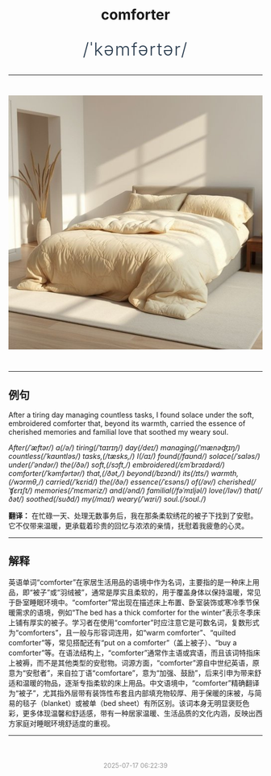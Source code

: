 <div align="center">

# comforter

<div style="margin: 30px 0;">
<h1 style="font-size: 2.5em; font-weight: 300; letter-spacing: 2px; margin: 0; color: #2c3e50;">
/ˈkəmfərtər/
</h1>
</div>

</div>

---

<div align="center" style="margin: 40px 0;">

![comforter](images/comforter.png)

</div>

---

## 例句

After a tiring day managing countless tasks, I found solace under the soft, embroidered comforter that, beyond its warmth, carried the essence of cherished memories and familial love that soothed my weary soul.

*After(/ˈæftər/) a(/ə/) tiring(/ˈtaɪrɪŋ/) day(/deɪ/) managing(/ˈmænəʤɪŋ/) countless(/ˈkaʊntləs/) tasks,(/tæsks,/) I(/aɪ/) found(/faʊnd/) solace(/ˈsɑləs/) under(/ˈəndər/) the(/ðə/) soft,(/sɔft,/) embroidered(/ɛmˈbrɔɪdərd/) comforter(/ˈkəmfərtər/) that,(/ðət,/) beyond(/bɪɔnd/) its(/ɪts/) warmth,(/wɔrmθ,/) carried(/ˈkɛrid/) the(/ðə/) essence(/ˈɛsəns/) of(/əv/) cherished(/ˈʧɛrɪʃt/) memories(/ˈmɛməriz/) and(/ənd/) familial(/fəˈmɪljəl/) love(/ləv/) that(/ðət/) soothed(/suðd/) my(/maɪ/) weary(/ˈwɪri/) soul.(/soʊl./)*

**翻译：** 在忙碌一天、处理无数事务后，我在那条柔软绣花的被子下找到了安慰。它不仅带来温暖，更承载着珍贵的回忆与浓浓的亲情，抚慰着我疲惫的心灵。

---

## 解释

英语单词“comforter”在家居生活用品的语境中作为名词，主要指的是一种床上用品，即“被子”或“羽绒被”，通常是厚实且柔软的，用于覆盖身体以保持温暖，常见于卧室睡眠环境中。“comforter”常出现在描述床上布置、卧室装饰或寒冷季节保暖需求的语境，例如“The bed has a thick comforter for the winter”表示冬季床上铺有厚实的被子。学习者在使用“comforter”时应注意它是可数名词，复数形式为“comforters”，且一般与形容词连用，如“warm comforter”、“quilted comforter”等，常见搭配还有“put on a comforter”（盖上被子）、“buy a comforter”等。在语法结构上，“comforter”通常作主语或宾语，而且该词特指床上被褥，而不是其他类型的安慰物。词源方面，“comforter”源自中世纪英语，原意为“安慰者”，来自拉丁语“comfortare”，意为“加强、鼓励”，后来引申为带来舒适和温暖的物品，逐渐专指柔软的床上用品。中文语境中，“comforter”精确翻译为“被子”，尤其指外层带有装饰性布套且内部填充物较厚、用于保暖的床被，与简易的毯子（blanket）或被单（bed sheet）有所区别。该词本身无明显褒贬色彩，更多体现温馨和舒适感，带有一种居家温暖、生活品质的文化内涵，反映出西方家庭对睡眠环境舒适度的重视。


---

<div align="center" style="margin-top: 50px;">
<small style="color: #999; font-size: 0.9em;">2025-07-17 06:22:39</small>
</div>

